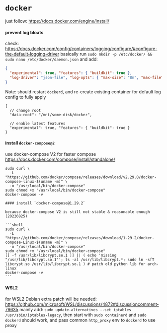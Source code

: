 # `docker`

just follow: https://docs.docker.com/engine/install/

#### prevent log bloats
check: https://docs.docker.com/config/containers/logging/configure/#configure-the-default-logging-driver
basically run `sudo mkdir -p /etc/docker/ && sudo nano /etc/docker/daemon.json` and add:
```json
{
  "experimental": true, "features": { "buildkit": true },
  "log-driver": "json-file", "log-opts": { "max-size": "8m", "max-file": "4" }
}
```
Note: should restart `dockerd`, and re-create existing container for default log config to fully apply

```json5
{
  // change root
  "data-root": "/mnt/some-disk/docker",

  // enable latest features
  "experimental": true, "features": { "buildkit": true }
}
```

#### install `docker-compose@2`

use docker-compose V2 for faster compose
https://docs.docker.com/compose/install/standalone/

```shell
sudo curl \
  -L "https://github.com/docker/compose/releases/download/v2.29.0/docker-compose-linux-$(uname -m)" \
  -o "/usr/local/bin/docker-compose"
sudo chmod +x "/usr/local/bin/docker-compose"
docker-compose -v
```

    #### install `docker-compose@1.29.2`
    
    because docker-compose V2 is still not stable & reasonable enough (20220825)
    
    ```shell
    sudo curl \
      -L "https://github.com/docker/compose/releases/download/1.29.2/docker-compose-Linux-$(uname -m)" \
      -o "/usr/local/bin/docker-compose"
    sudo chmod +x "/usr/local/bin/docker-compose"
    [[ -f /usr/lib/libcrypt.so.1 ]] || ( echo 'missing "/usr/lib/libcrypt.so.1"'; ls -al /usr/lib/libcrypt.*; sudo ln -sfT libcrypt.so /usr/lib/libcrypt.so.1 ) # patch old python lib for arch-linux
    docker-compose -v
    ```

#### WSL2

for WSL2 Debian extra patch will be needed: https://github.com/microsoft/WSL/discussions/4872#discussioncomment-76635
  mainly add: `sudo update-alternatives --set iptables /usr/sbin/iptables-legacy`,
  then start with `sudo containerd` and `sudo dockerd` should work,
  and pass common `http_proxy` env to `dockerd` to use proxy
